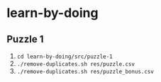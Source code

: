 # learn-by-doing

## Puzzle 1

1. `cd learn-by-doing/src/puzzle-1`
2. `./remove-duplicates.sh res/puzzle.csv`
3. `./remove-duplicates.sh res/puzzle_bonus.csv`
